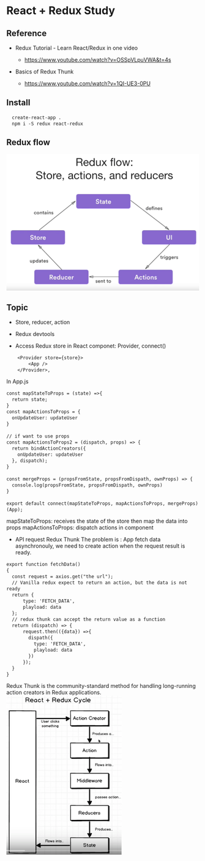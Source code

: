 # React + Redux Study

## Reference
- Redux Tutorial - Learn React/Redux in one video
  - https://www.youtube.com/watch?v=OSSpVLpuVWA&t=4s

- Basics of Redux Thunk
  - https://www.youtube.com/watch?v=1QI-UE3-0PU


## Install
```
  create-react-app .
  npm i -S redux react-redux
```

## Redux flow
![Redux flow](_notes/redux-flow.png)


## Topic
- Store, reducer, action

- Redux devtools

- Access Redux store in React componet: Provider, connect()
```
    <Provider store={store}>
        <App />
    </Provider>,
```
In App.js
```
const mapStateToProps = (state) =>{
  return state;
}
const mapActionsToProps = { 
  onUpdateUser: updateUser
}

// if want to use props
const mapActionsToProps2 = (dispatch, props) => {
  return bindActionCreators({
    onUpdateUser: updateUser
  }, dispatch);  
}

const mergeProps = (propsFromState, propsFromDispath, ownProps) => {
  console.log(propsFromState, propsFromDispath, ownProps)
}

export default connect(mapStateToProps, mapActionsToProps, mergeProps)(App);
```

mapStateToProps: receives the state of the store then map the data into props
mapActionsToProps: dispatch actions in component

- API request Redux Thunk
The problem is : App fetch data asynchronouly, we need to create action when the request result is ready.
```
export function fetchData()
{
  const request = axios.get("the url");
  // Vanilla redux expect to return an action, but the data is not ready
  return {
      type: 'FETCH_DATA',
      playload: data
  }; 
  // redux thunk can accept the return value as a function
  return (dispatch) => {
      request.then(({data}) =>{
        dispath({
          type: 'FETCH_DATA',
          playload: data
        })
      });
  }
}
```
Redux Thunk is the community-standard method for handling long-running action creators in Redux applications. 
![Redux flow](_notes/redux-middleware.png)
```
```